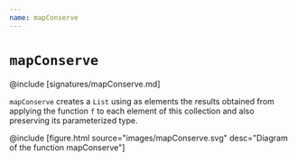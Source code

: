 ```yaml
---
name: mapConserve
---
```


# `mapConserve`

@include [signatures/mapConserve.md]

`mapConserve` creates a `List` using as elements the results obtained from applying the function `f` to each element of this collection and also preserving its parameterized type.

@include [figure.html source="images/mapConserve.svg" desc="Diagram of the function mapConserve"]
